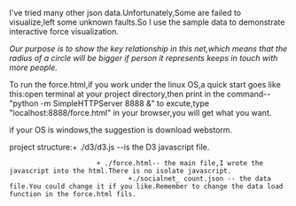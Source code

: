 ﻿I've tried many other json data.Unfortunately,Some are failed to visualize,left some unknown faults.So I use the sample data to demonstrate interactive force visualization.

*Our purpose is to show the key relationship in this net,which means that the radius of a circle will be bigger if person it represents keeps in touch with more people.*





To run the force.html,if you work under the linux OS,a quick start goes like this:open terminal at your project directory,then print in the command--"python -m SimpleHTTPServer 8888 &" to excute,type "localhost:8888/force.html" in your browser,you will get what you want.

if your OS is windows,the suggestion is download webstorm.




project structure:+ ./d3/d3.js --is the D3 javascript file.
		  
                          + ./force.html-- the main file,I wrote the javascript into the html.There is no isolate javascript.
		                          +./socialnet_	count.json -- the data file.You could change it if you like.Remember to change the data load function in the force.html fils.

